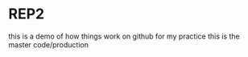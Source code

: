# REP2

this is a demo
of how things work
on github
for my practice
this is the master code/production
